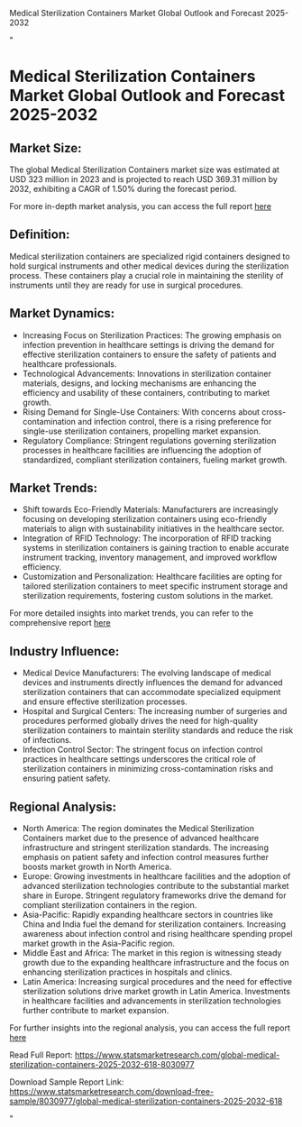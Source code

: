 Medical Sterilization Containers Market Global Outlook and Forecast 2025-2032

"<h1>Medical Sterilization Containers Market Global Outlook and Forecast 2025-2032</h1>

<h2>Market Size:</h2>
<p>The global Medical Sterilization Containers market size was estimated at USD 323 million in 2023 and is projected to reach USD 369.31 million by 2032, exhibiting a CAGR of 1.50% during the forecast period.</p>
<p>For more in-depth market analysis, you can access the full report <a href='https://www.statsmarketresearch.com/global-medical-sterilization-containers-2025-2032-618-8030977'>here</a></p>

<h2>Definition:</h2>
<p>Medical sterilization containers are specialized rigid containers designed to hold surgical instruments and other medical devices during the sterilization process. These containers play a crucial role in maintaining the sterility of instruments until they are ready for use in surgical procedures.</p>

<h2>Market Dynamics:</h2>
<ul>
<li>Increasing Focus on Sterilization Practices: The growing emphasis on infection prevention in healthcare settings is driving the demand for effective sterilization containers to ensure the safety of patients and healthcare professionals.</li>
<li>Technological Advancements: Innovations in sterilization container materials, designs, and locking mechanisms are enhancing the efficiency and usability of these containers, contributing to market growth.</li>
<li>Rising Demand for Single-Use Containers: With concerns about cross-contamination and infection control, there is a rising preference for single-use sterilization containers, propelling market expansion.</li>
<li>Regulatory Compliance: Stringent regulations governing sterilization processes in healthcare facilities are influencing the adoption of standardized, compliant sterilization containers, fueling market growth.</li>
</ul>

<h2>Market Trends:</h2>
<ul>
<li>Shift towards Eco-Friendly Materials: Manufacturers are increasingly focusing on developing sterilization containers using eco-friendly materials to align with sustainability initiatives in the healthcare sector.</li>
<li>Integration of RFID Technology: The incorporation of RFID tracking systems in sterilization containers is gaining traction to enable accurate instrument tracking, inventory management, and improved workflow efficiency.</li>
<li>Customization and Personalization: Healthcare facilities are opting for tailored sterilization containers to meet specific instrument storage and sterilization requirements, fostering custom solutions in the market.</li>
</ul>
<p>For more detailed insights into market trends, you can refer to the comprehensive report <a href='https://www.statsmarketresearch.com/global-medical-sterilization-containers-2025-2032-618-8030977'>here</a></p>

<h2>Industry Influence:</h2>
<ul>
<li>Medical Device Manufacturers: The evolving landscape of medical devices and instruments directly influences the demand for advanced sterilization containers that can accommodate specialized equipment and ensure effective sterilization processes.</li>
<li>Hospital and Surgical Centers: The increasing number of surgeries and procedures performed globally drives the need for high-quality sterilization containers to maintain sterility standards and reduce the risk of infections.</li>
<li>Infection Control Sector: The stringent focus on infection control practices in healthcare settings underscores the critical role of sterilization containers in minimizing cross-contamination risks and ensuring patient safety.</li>
</ul>

<h2>Regional Analysis:</h2>
<ul>
<li>North America: The region dominates the Medical Sterilization Containers market due to the presence of advanced healthcare infrastructure and stringent sterilization standards. The increasing emphasis on patient safety and infection control measures further boosts market growth in North America.</li>
<li>Europe: Growing investments in healthcare facilities and the adoption of advanced sterilization technologies contribute to the substantial market share in Europe. Stringent regulatory frameworks drive the demand for compliant sterilization containers in the region.</li>
<li>Asia-Pacific: Rapidly expanding healthcare sectors in countries like China and India fuel the demand for sterilization containers. Increasing awareness about infection control and rising healthcare spending propel market growth in the Asia-Pacific region.</li>
<li>Middle East and Africa: The market in this region is witnessing steady growth due to the expanding healthcare infrastructure and the focus on enhancing sterilization practices in hospitals and clinics.</li>
<li>Latin America: Increasing surgical procedures and the need for effective sterilization solutions drive market growth in Latin America. Investments in healthcare facilities and advancements in sterilization technologies further contribute to market expansion.</li>
</ul>
<p>For further insights into the regional analysis, you can access the full report <a href='https://www.statsmarketresearch.com/global-medical-sterilization-containers-2025-2032-618-8030977'>here</a></p>

<p>Read Full Report: <a href='https://www.statsmarketresearch.com/global-medical-sterilization-containers-2025-2032-618-8030977'>https://www.statsmarketresearch.com/global-medical-sterilization-containers-2025-2032-618-8030977</a></p>
<p>Download Sample Report Link: <a href='https://www.statsmarketresearch.com/download-free-sample/8030977/global-medical-sterilization-containers-2025-2032-618'>https://www.statsmarketresearch.com/download-free-sample/8030977/global-medical-sterilization-containers-2025-2032-618</a></p>"
